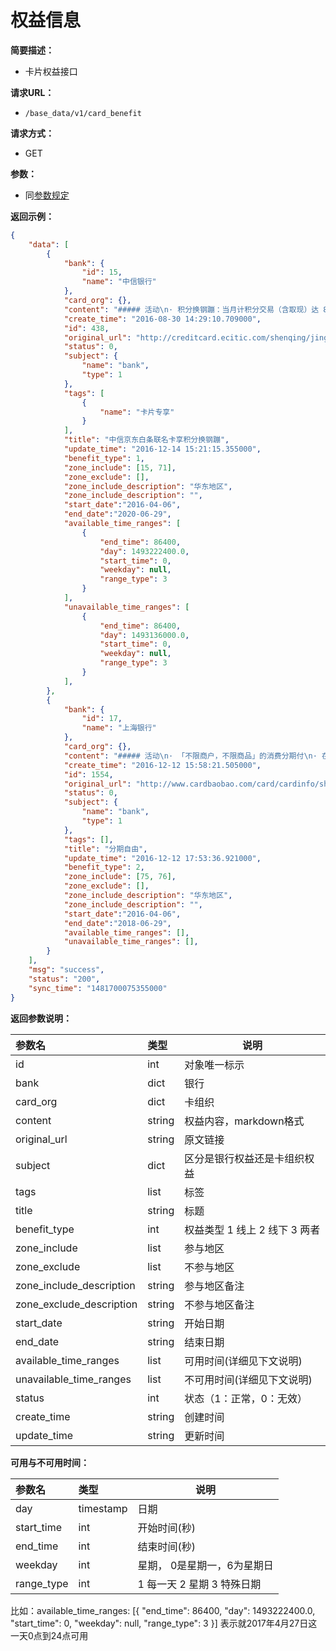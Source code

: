 # 权益信息
   
**简要描述：** 

- 卡片权益接口

**请求URL：** 
- ` /base_data/v1/card_benefit `
  
**请求方式：**
- GET

**参数：**
- 同[参数规定](http://doc.liexiong.cc/#/%E6%8E%A5%E5%8F%A3%E8%A7%84%E5%88%99/%E5%8F%82%E6%95%B0%E8%A7%84%E5%AE%9A)


**返回示例：**

```json 
{
    "data": [
        {
            "bank": {
                "id": 15,
                "name": "中信银行"
            },
            "card_org": {},
            "content": "##### 活动\n· 积分换钢蹦：当月计积分交易（含取现）达 800 元累积 1 京东钢镚\n\n",
            "create_time": "2016-08-30 14:29:10.709000",
            "id": 438,
            "original_url": "http://creditcard.ecitic.com/shenqing/jingdong/index.shtml?netId=ECCXBKNX",
            "status": 0,
            "subject": {
                "name": "bank",
                "type": 1
            },
            "tags": [
                {
                    "name": "卡片专享"
                }
            ],
            "title": "中信京东白条联名卡享积分换钢蹦",
            "update_time": "2016-12-14 15:21:15.355000",
			"benefit_type": 1,
			"zone_include": [15, 71],
			"zone_exclude": [],
			"zone_include_description": "华东地区",
			"zone_include_description": "",
			"start_date":"2016-04-06",
			"end_date":"2020-06-29",
			"available_time_ranges": [
				{
					"end_time": 86400,
					"day": 1493222400.0,
					"start_time": 0,
					"weekday": null,
					"range_type": 3
				}
			],
			"unavailable_time_ranges": [
				{
					"end_time": 86400,
					"day": 1493136000.0,
					"start_time": 0,
					"weekday": null,
					"range_type": 3
				}
			],
        },
        {
            "bank": {
                "id": 17,
                "name": "上海银行"
            },
            "card_org": {},
            "content": "##### 活动\n· 「不限商户，不限商品」的消费分期付\n· 在消费额度内消费金额满 1000 元以上，可申请分期付款\n\n",
            "create_time": "2016-12-12 15:58:21.505000",
            "id": 1554,
            "original_url": "http://www.cardbaobao.com/card/cardinfo/shanghaiyinhangxinyongka_1449.shtml#tsgn_2",
            "status": 0,
            "subject": {
                "name": "bank",
                "type": 1
            },
            "tags": [],
            "title": "分期自由",
            "update_time": "2016-12-12 17:53:36.921000",
			"benefit_type": 2,
			"zone_include": [75, 76],
			"zone_exclude": [],
			"zone_include_description": "华东地区",
			"zone_include_description": "",
			"start_date":"2016-04-06",
			"end_date":"2018-06-29",
			"available_time_ranges": [],
			"unavailable_time_ranges": [],
        }
    ],
    "msg": "success",
    "status": "200",
    "sync_time": "1481700075355000"
}
```

**返回参数说明：** 

|参数名|类型|说明|
|:-----  |:-----|-----                           |
|id |int   |对象唯一标示  |
|bank | dict | 银行|
|card_org |dict   |卡组织  |
|content |string   |权益内容，markdown格式  |
|original_url |string   | 原文链接  |
|subject|dict|区分是银行权益还是卡组织权益|
|tags|list|标签|
|title | string | 标题 |
|benefit_type | int | 权益类型 1 线上 2 线下 3 两者 |
|zone_include | list | 参与地区 |
|zone_exclude | list | 不参与地区 |
|zone_include_description | string | 参与地区备注  |
|zone_exclude_description | string | 不参与地区备注 |
|start_date|string|开始日期|
|end_date|string|结束日期|
|available_time_ranges|list | 可用时间(详细见下文说明) |
|unavailable_time_ranges|list | 不可用时间(详细见下文说明) |
|status|int|状态（1：正常，0：无效）|
|create_time|string|创建时间|
|update_time|string|更新时间|


**可用与不可用时间：**

|参数名|类型|说明|
|:-----  |:-----|-----|
| day |timestamp|日期|
|start_time|int|开始时间(秒)|
|end_time|int|结束时间(秒)|
|weekday|int | 星期， 0是星期一，6为星期日|
|range_type|int|1 每一天 2 星期 3 特殊日期 |

比如：available_time_ranges: [{
	"end_time": 86400,
	"day": 1493222400.0,
	"start_time": 0,
	"weekday": null,
	"range_type": 3
}]
表示就2017年4月27日这一天0点到24点可用

